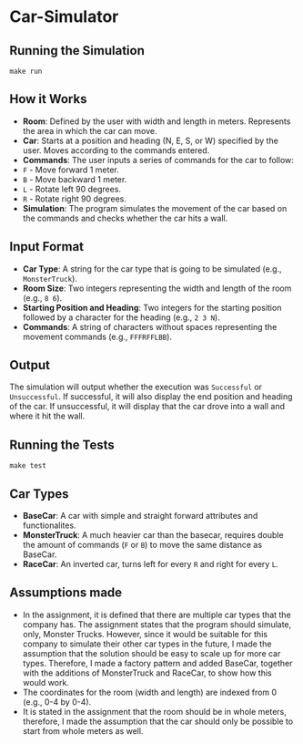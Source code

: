 # Car-Simulator

## Running the Simulation

`make run`

## How it Works
- **Room**: Defined by the user with width and length in meters. Represents the area in which the car can move.
- **Car**: Starts at a position and heading (N, E, S, or W) specified by the user. Moves according to the commands entered.
- **Commands**: The user inputs a series of commands for the car to follow:
- `F` - Move forward 1 meter.
- `B` - Move backward 1 meter.
- `L` - Rotate left 90 degrees.
- `R` - Rotate right 90 degrees.
- **Simulation**: The program simulates the movement of the car based on the commands and checks whether the car hits a wall.

## Input Format
- **Car Type**: A string for the car type that is going to be simulated (e.g., `MonsterTruck`).
- **Room Size**: Two integers representing the width and length of the room (e.g., `8 6`).
- **Starting Position and Heading**: Two integers for the starting position followed by a character for the heading (e.g., `2 3 N`).
- **Commands**: A string of characters without spaces representing the movement commands (e.g., `FFFRFFLBB`).

## Output
The simulation will output whether the execution was `Successful` or `Unsuccessful`. If successful, it will also display the end position and heading of the car. If unsuccessful, it will display that the car drove into a wall and where it hit the wall.

## Running the Tests

`make test`

## Car Types
- **BaseCar**: A car with simple and straight forward attributes and functionalites.
- **MonsterTruck**: A much heavier car than the basecar, requires double the amount of commands (`F` or `B`) to move the same distance as BaseCar. 
- **RaceCar**: An inverted car, turns left for every `R` and right for every `L`.

## Assumptions made
- In the assignment, it is defined that there are multiple car types that the company has. The assignment states that the program should simulate, only, Monster Trucks. However, since it would be suitable for this company to simulate their other car types in the future, I made the assumption that the solution should be easy to scale up for more car types. Therefore, I made a factory pattern and added BaseCar, together with the additions of MonsterTruck and RaceCar, to show how this would work. 
- The coordinates for the room (width and length) are indexed from 0 (e.g., 0-4 by 0-4).
- It is stated in the assignment that the room should be in whole meters, therefore, I made the assumption that the car should only be possible to start from whole meters as well.